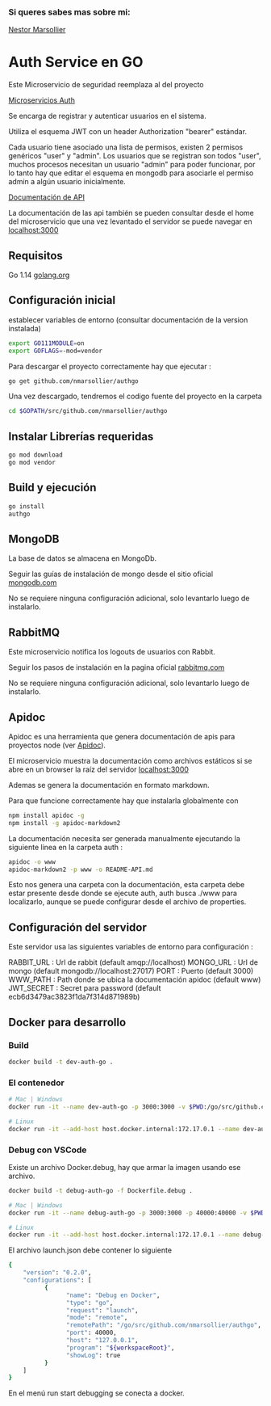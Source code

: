 ### Si queres sabes mas sobre mi:
[Nestor Marsollier](https://github.com/nmarsollier/profile)

# Auth Service en GO

Este Microservicio de seguridad reemplaza al del proyecto

[Microservicios Auth](https://github.com/nmarsollier/ecommerce)

Se encarga de registrar y autenticar usuarios en el sistema.

Utiliza el esquema JWT con un header Authorization "bearer" estándar.

Cada usuario tiene asociado una lista de permisos, existen 2 permisos genéricos "user" y "admin". Los usuarios que se registran son todos "user",  muchos procesos necesitan un usuario "admin" para poder funcionar, por lo tanto hay que editar el esquema en mongodb para asociarle el permiso admin a algún usuario inicialmente.

[Documentación de API](./README-API.md)

La documentación de las api también se pueden consultar desde el home del microservicio
que una vez levantado el servidor se puede navegar en [localhost:3000](http://localhost:3000/)

## Requisitos

Go 1.14  [golang.org](https://golang.org/doc/install)


## Configuración inicial

establecer variables de entorno (consultar documentación de la version instalada)

```bash
export GO111MODULE=on
export GOFLAGS=-mod=vendor
```

Para descargar el proyecto correctamente hay que ejecutar :

```bash
go get github.com/nmarsollier/authgo
```

Una vez descargado, tendremos el codigo fuente del proyecto en la carpeta

```bash
cd $GOPATH/src/github.com/nmarsollier/authgo
```

## Instalar Librerías requeridas


```bash
go mod download
go mod vendor
```

Build y ejecución
-

```bash
go install
authgo
```

## MongoDB

La base de datos se almacena en MongoDb.

Seguir las guías de instalación de mongo desde el sitio oficial [mongodb.com](https://www.mongodb.com/download-center#community)

No se requiere ninguna configuración adicional, solo levantarlo luego de instalarlo.

## RabbitMQ

Este microservicio notifica los logouts de usuarios con Rabbit.

Seguir los pasos de instalación en la pagina oficial [rabbitmq.com](https://www.rabbitmq.com/)

No se requiere ninguna configuración adicional, solo levantarlo luego de instalarlo.

## Apidoc

Apidoc es una herramienta que genera documentación de apis para proyectos node (ver [Apidoc](http://apidocjs.com/)).

El microservicio muestra la documentación como archivos estáticos si se abre en un browser la raíz del servidor [localhost:3000](http://localhost:3000/)

Ademas se genera la documentación en formato markdown.

Para que funcione correctamente hay que instalarla globalmente con

```bash
npm install apidoc -g
npm install -g apidoc-markdown2
```

La documentación necesita ser generada manualmente ejecutando la siguiente linea en la carpeta auth :

```bash
apidoc -o www
apidoc-markdown2 -p www -o README-API.md
```

Esto nos genera una carpeta con la documentación, esta carpeta debe estar presente desde donde se ejecute auth, auth busca ./www para localizarlo, aunque se puede configurar desde el archivo de properties.

## Configuración del servidor

Este servidor usa las siguientes variables de entorno para configuración :

RABBIT_URL : Url de rabbit (default amqp://localhost)
MONGO_URL : Url de mongo (default mongodb://localhost:27017)
PORT : Puerto (default 3000)
WWW_PATH : Path donde se ubica la documentación apidoc (default www)
JWT_SECRET : Secret para password (default ecb6d3479ac3823f1da7f314d871989b)

## Docker para desarrollo

### Build

```bash
docker build -t dev-auth-go .
```

### El contenedor

```bash
# Mac | Windows
docker run -it --name dev-auth-go -p 3000:3000 -v $PWD:/go/src/github.com/nmarsollier/authgo dev-auth-go

# Linux
docker run -it --add-host host.docker.internal:172.17.0.1 --name dev-auth-go -p 3000:3000 -v $PWD:/go/src/github.com/nmarsollier/authgo dev-auth-go
```

### Debug con VSCode

Existe un archivo Docker.debug, hay que armar la imagen usando ese archivo.

```bash
docker build -t debug-auth-go -f Dockerfile.debug .
```

```bash
# Mac | Windows
docker run -it --name debug-auth-go -p 3000:3000 -p 40000:40000 -v $PWD:/go/src/github.com/nmarsollier/authgo debug-auth-go

# Linux
docker run -it --add-host host.docker.internal:172.17.0.1 --name debug-auth-go -p 3000:3000 -p 40000:40000 -v $PWD:/go/src/github.com/nmarsollier/authgo debug-auth-go
```

El archivo launch.json debe contener lo siguiente

```bash
{
    "version": "0.2.0",
    "configurations": [
          {
                "name": "Debug en Docker",
                "type": "go",
                "request": "launch",
                "mode": "remote",
                "remotePath": "/go/src/github.com/nmarsollier/authgo",
                "port": 40000,
                "host": "127.0.0.1",
                "program": "${workspaceRoot}",
                "showLog": true
          }
    ]
}
```

En el menú run start debugging se conecta a docker.
